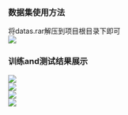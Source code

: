 ### 数据集使用方法
将datas.rar解压到项目根目录下即可
<img src="https://raw.githubusercontent.com/LynnHg/deeplearning_lynn/master/pytorch/project/classfiy_ten/showtime/datas.png" style="display:block;margin:0 auto"/>
### 训练and测试结果展示

<img src="https://raw.githubusercontent.com/LynnHg/deeplearning_lynn/master/pytorch/project/classfiy_ten/showtime/1-2.png" style="display:block;margin:0 auto"/>

<img src="https://raw.githubusercontent.com/LynnHg/deeplearning_lynn/master/pytorch/project/classfiy_ten/showtime/1-1.png" style="display:block;margin:0 auto"/>

<img src="https://raw.githubusercontent.com/LynnHg/deeplearning_lynn/master/pytorch/project/classfiy_ten/showtime/1-4.png" style="display:block;margin:0 auto"/>

<img src="https://raw.githubusercontent.com/LynnHg/deeplearning_lynn/master/pytorch/project/classfiy_ten/showtime/1-3.png" style="display:block;margin:0 auto"/>